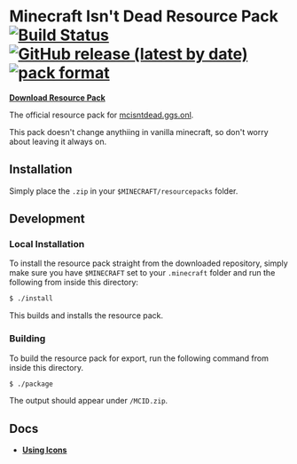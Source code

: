 # Minecraft Isn't Dead Resource Pack [![Build Status](https://travis-ci.com/jajaperson/MCID-Resource-Pack.svg?token=wgVJTQgX4rqyAqtmCUV9&branch=master)](https://travis-ci.com/jajaperson/MCID-Resource-Pack) [![GitHub release (latest by date)](https://img.shields.io/github/v/release/jajaperson/MCID-Resource-Pack)](https://github.com/jajaperson/MCID-Resource-Pack/releases) [![pack format](https://img.shields.io/badge/pack_format-4-blue)](https://minecraft.gamepedia.com/Resource_pack#Contents)

**[Download Resource Pack](https://github.com/jajaperson/MCID-Resource-Pack/releases)**

The official resource pack for [mcisntdead.ggs.onl](https://mcisntdead.ggs.onl).

This pack doesn't change anythiing in vanilla minecraft, so don't worry about
leaving it always on.

## Installation

Simply place the `.zip` in your `$MINECRAFT/resourcepacks` folder.

## Development

### Local Installation

To install the resource pack straight from the downloaded repository, simply
make sure you have `$MINECRAFT` set to your `.minecraft` folder and run the
following from inside this directory:

```sh
$ ./install
```

This builds and installs the resource pack.

### Building

To build the resource pack for export, run the following command from inside
this directory.

```sh
$ ./package
```

The output should appear under `/MCID.zip`.

## Docs

- **[Using Icons](usingicons.md)**
